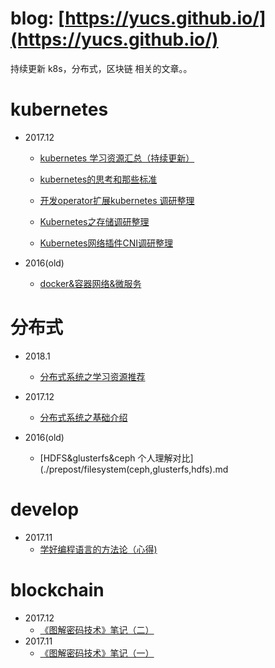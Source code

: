 

# blog: **[https://yucs.github.io/](https://yucs.github.io/)**


持续更新 k8s，分布式，区块链 相关的文章。。 


# kubernetes

- 2017.12
    - [kubernetes 学习资源汇总（持续更新）](./kubernetes/2017-12-22-kubernetes_resource.md)
	
	- [kubernetes的思考和那些标准](./kubernetes/2017-12-25-kubernetes_interface.md)
	
	- [开发operator扩展kubernetes 调研整理](./kubernetes/2017-12-21-operator.md)
	
	- [Kubernetes之存储调研整理](./kubernetes/2017-12-14-kubernetes_volume.md)
	
	- [Kubernetes网络插件CNI调研整理](./kubernetes/2017-12-6-CNI.md)

- 2016(old)
    - [docker&容器网络&微服务](./prepost/docker&容器网络&微服务.md)

# 分布式
-  2018.1 
    - [分布式系统之学习资源推荐](./distribute_system/2018-1-4-分布式系统资源推荐.md)

-  2017.12
    - [分布式系统之基础介绍](./distribute_system/2017-12-9-分布式系统原理之基础介绍.md) 

- 2016(old)
    - [HDFS&glusterfs&ceph 个人理解对比](./prepost/filesystem(ceph,glusterfs,hdfs).md

# develop
-  2017.11
    - [学好编程语言的方法论（心得)](./develop/2017-11-22-languge.md)



# blockchain

-  2017.12
   - [《图解密码技术》笔记（二）](./blockchain/2017-12-1-cryptology2.md)
-  2017.11
   - [《图解密码技术》笔记（一）](./blockchain/2017-11-25-cryptology.md)



